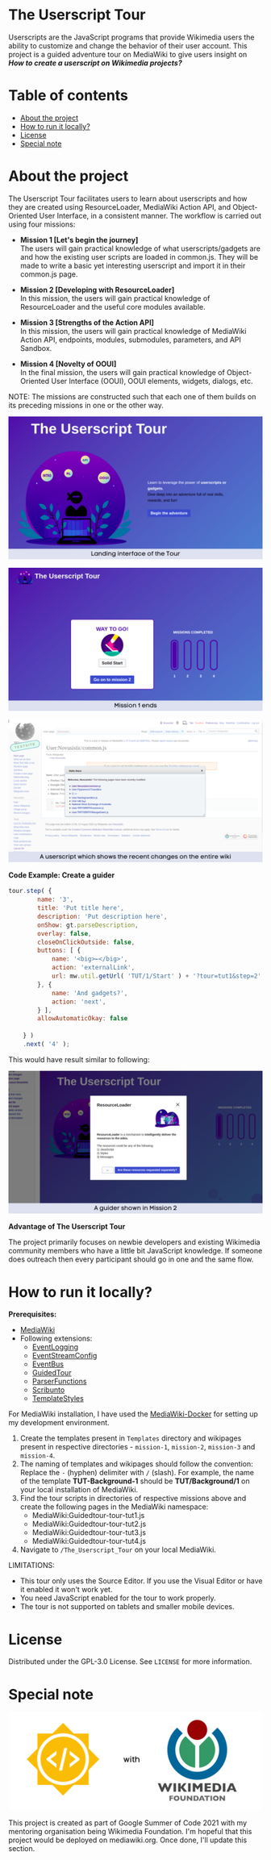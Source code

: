 # The Userscript Tour
Userscripts are the JavaScript programs that provide Wikimedia users the ability to customize and change the behavior of their user account. This project is a guided adventure tour on MediaWiki to give users insight on ***How to create a userscript on Wikimedia projects?***

# Table of contents
* [About the project](#about-the-project)
* [How to run it locally?](#how-to-run-it-locally)
* [License](#license)
* [Special note](#special-note)

# About the project
The Userscript Tour facilitates users to learn about userscripts and how they are created using ResourceLoader, MediaWiki Action API, and Object-Oriented User Interface, in a consistent manner. The workflow is carried out using four missions:

* **Mission 1 [Let's begin the journey]**<br>
The users will gain practical knowledge of what userscripts/gadgets are and how the existing user scripts are loaded in common.js. They will be made to write a basic yet interesting userscript and import it in their common.js page.

* **Mission 2 [Developing with ResourceLoader]**<br>
In this mission, the users will gain practical knowledge of ResourceLoader and the useful core modules available. 

* **Mission 3 [Strengths of the Action API]**<br>
In this mission, the users will gain practical knowledge of MediaWiki Action API, endpoints, modules, submodules, parameters, and API Sandbox.

* **Mission 4 [Novelty of OOUI]**<br>
In the final mission, the users will gain practical knowledge of Object-Oriented User Interface (OOUI), OOUI elements, widgets, dialogs, etc.

NOTE: The missions are constructed such that each one of them builds on its preceding missions in one or the other way.

![Landing interface](/demos/1.png)
<br>

![Mission 1 ends](/demos/2.png)
<br>

![Quick Changelog userscript](/demos/3.png)

**Code Example: Create a guider**
 
```javascript
tour.step( {
		name: '3',
		title: 'Put title here',
		description: 'Put description here',
		onShow: gt.parseDescription,
		overlay: false,
		closeOnClickOutside: false,
		buttons: [ {
			name: '<big>←</big>',
			action: 'externalLink',
			url: mw.util.getUrl( 'TUT/1/Start' ) + '?tour=tut1&step=2'
		}, {
			name: 'And gadgets?',
			action: 'next',
		} ],
		allowAutomaticOkay: false

	} )
	.next( '4' );
```
This would have result similar to following:

![A Mission 2 guider](/demos/4.png)

**Advantage of The Userscript Tour**<br>

The project primarily focuses on newbie developers and existing Wikimedia community members who have a little bit JavaScript knowledge. If someone does outreach then every participant should go in one and the same flow.

# How to run it locally?
**Prerequisites:**
* [MediaWiki](https://www.mediawiki.org/wiki/Manual:Installation_guide)
* Following extensions:
  * [EventLogging](https://www.mediawiki.org/wiki/Extension:EventLogging)
  * [EventStreamConfig](https://www.mediawiki.org/wiki/Extension:EventStreamConfig)
  * [EventBus](https://www.mediawiki.org/wiki/Extension:EventBus)
  * [GuidedTour](https://www.mediawiki.org/wiki/Extension:GuidedTour)
  * [ParserFunctions](https://www.mediawiki.org/wiki/Extension:ParserFunctions)
  * [Scribunto](https://www.mediawiki.org/wiki/Extension:Scribunto)
  * [TemplateStyles](https://www.mediawiki.org/wiki/Extension:TemplateStyles)

For MediaWiki installation, I have used the [MediaWiki-Docker](https://www.mediawiki.org/wiki/MediaWiki-Docker) for setting up my development environment.

1. Create the templates present in `Templates` directory and wikipages present in respective directories - `mission-1`, `mission-2`, `mission-3` and `mission-4`.
2. The naming of templates and wikipages should follow the convention: Replace the `-` (hyphen) delimiter with `/` (slash). For example, the name of the template **TUT-Background-1** should be **TUT/Background/1** on your local installation of MediaWiki.
3. Find the tour scripts in directories of respective missions above and create the following pages in the MediaWiki namespace:
	* MediaWiki:Guidedtour-tour-tut1.js
	* MediaWiki:Guidedtour-tour-tut2.js
	* MediaWiki:Guidedtour-tour-tut3.js
	* MediaWiki:Guidedtour-tour-tut4.js
4. Navigate to `/The_Userscript_Tour` on your local MediaWiki.

LIMITATIONS: 
* This tour only uses the Source Editor. If you use the Visual Editor or have it enabled it won't work yet.
* You need JavaScript enabled for the tour to work properly.
* The tour is not supported on tablets and smaller mobile devices.

# License
Distributed under the GPL-3.0 License. See `LICENSE` for more information.

# Special note
<div align="center"><img src="/demos/5.png" width="500" align="center" /></div>
<br>
This project is created as part of Google Summer of Code 2021 with my mentoring organisation being Wikimedia Foundation. I'm hopeful that this project would be deployed on mediawiki.org. Once done, I'll update this section.

